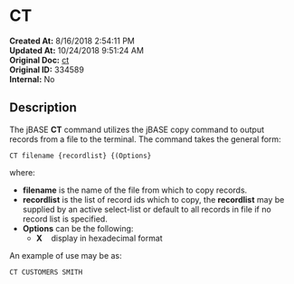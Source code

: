 # CT

**Created At:** 8/16/2018 2:54:11 PM  
**Updated At:** 10/24/2018 9:51:24 AM  
**Original Doc:** [ct](https://docs.jbase.com/46963-utilities/ct)  
**Original ID:** 334589  
**Internal:** No  

## Description

The jBASE **CT** command utilizes the jBASE copy command to output records from a file to the terminal. The command takes the general form:

```
CT filename {recordlist} {(Options}
```

where:

- **filename** is the name of the file from which to copy records.
- **recordlist** is the list of record ids which to copy, the **recordlist** may be supplied by an active select-list or default to all records in file if no record list is specified.
- **Options** can be the following:
  - **X**    display in hexadecimal format

An example of use may be as:

```
CT CUSTOMERS SMITH
```
